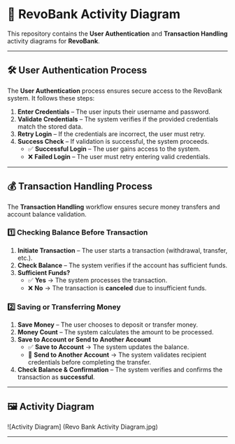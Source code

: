 # 📌 RevoBank Activity Diagram

This repository contains the **User Authentication** and **Transaction Handling** activity diagrams for **RevoBank**.

---

## **🛠 User Authentication Process**
The **User Authentication** process ensures secure access to the RevoBank system. It follows these steps:

1. **Enter Credentials** – The user inputs their username and password.  
2. **Validate Credentials** – The system verifies if the provided credentials match the stored data.  
3. **Retry Login** – If the credentials are incorrect, the user must retry.  
4. **Success Check** – If validation is successful, the system proceeds.  
   - ✅ **Successful Login** – The user gains access to the system.  
   - ❌ **Failed Login** – The user must retry entering valid credentials.  

---

## **💰 Transaction Handling Process**
The **Transaction Handling** workflow ensures secure money transfers and account balance validation.

### **1️⃣ Checking Balance Before Transaction**
1. **Initiate Transaction** – The user starts a transaction (withdrawal, transfer, etc.).
2. **Check Balance** – The system verifies if the account has sufficient funds.
3. **Sufficient Funds?**  
   - ✅ **Yes** → The system processes the transaction.  
   - ❌ **No** → The transaction is **canceled** due to insufficient funds.  

### **2️⃣ Saving or Transferring Money**
1. **Save Money** – The user chooses to deposit or transfer money.
2. **Money Count** – The system calculates the amount to be processed.
3. **Save to Account or Send to Another Account**  
   - ✅ **Save to Account** → The system updates the balance.  
   - 🔄 **Send to Another Account** → The system validates recipient credentials before completing the transfer.  
4. **Check Balance & Confirmation** – The system verifies and confirms the transaction as **successful**.  

---

## **🖼 Activity Diagram**
![Activity Diagram] (Revo Bank Activity Diagram.jpg)


---


